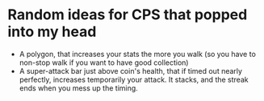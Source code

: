 # Random ideas for CPS that popped into my head

- A polygon, that increases your stats the more you walk (so you have to non-stop walk if you want to have good collection)
- A super-attack bar just above coin's health, that if timed out nearly perfectly, increases temporarily your attack. It stacks, and the streak ends when you mess up the timing.
